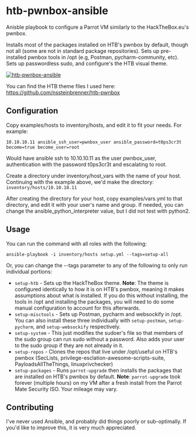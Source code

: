 # htb-pwnbox-ansible

Anisble playbook to configure a Parrot VM similarly to the HackTheBox.eu's pwnbox.
    
Installs most of the packages installed on HTB's pwnbox by default, though not all (some are not in standard  package repositories). Sets up pre-installed pwnbox tools in /opt (e.g, Postman, pycharm-community, etc). Sets up passwordless sudo, and configure's the HTB visual theme.

[![htb-pwnbox-ansible](https://i.imgur.com/Udsh2Cp.png "htb-pwnbox-ansible")](https://i.imgur.com/Udsh2Cp.png "htb-pwnbox-ansible")

You can find the HTB theme files I used here: https://github.com/nssteinbrenner/htb-pwnbox

## Configuration
Copy examples/hosts to inventory/hosts, and edit it to fit your needs. For example:
```
10.10.10.11 ansible_ssh_user=pwnbox_user ansible_password=t0ps3cr3t become=true become_user=root
```
Would have ansible ssh to 10.10.10.11 as the user pwnbox_user, authentication with the password t0ps3cr3t and escalating to root.

Create a directory under inventory/host_vars with the name of your host. Continuing with the example above, we'd make the directory: `inventory/hosts/10.10.10.11`

After creating the directory for your host, copy examples/vars.yml to that directory, and edit it with your user's name and group. If needed, you can change the ansible_python_interpreter value,  but I did not test with python2.

## Usage
You can run the command with all roles with the following:
```
ansible-playbook -i inventory/hosts setup.yml --tags=setup-all
```

Or, you can change the --tags parameter to any of the following to only run individual portions:
- `setup-htb` - Sets up the HackTheBox theme. **Note**: The theme is configured identically to how it is on HTB's pwnbox, meaning it makes assumptions about what is installed. If you do this without installing, the tools in /opt and installing the packages, you will need to do some manual configuration to account for this afterwards.
- `setup-misctools` - Sets up Postman, pycharm and websockify in /opt. You can also install these three individually with `setup-postman`, `setup-pycharm`, and `setup-websockify` respectively.
- `setup-system` - This just modifies the sudoer's file so that members of the sudo group can run sudo without a password. Also adds your user to the sudo group if they are not already in it.
- `setup-repos` - Clones the repos that live under /opt/useful on HTB's pwnbox (SecLists, privilege-esclation-awesome-scripts-suite, PayloadsAllTheThings, linuxprivchecker)
- `setup-packages` - Runs `parrot-upgrade` then installs the packages that are installed on HTB's pwnbox by default. **Note**: `parrot-upgrade` took forever (multiple hours) on my VM after a fresh install from the Parrot Mate Security ISO. Your mileage may vary.

## Contributing
I've never used Ansible, and probably did things poorly or sub-optimally. If you'd like to improve this, it is very much appreciated.
